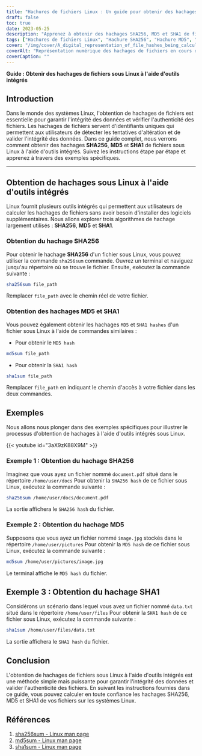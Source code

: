 ```yaml
---
title: "Hachures de fichiers Linux : Un guide pour obtenir des hachages SHA256, MD5 et SHA1 à l'aide d'outils intégrés"
draft: false
toc: true
date: 2023-05-25
description: "Apprenez à obtenir des hachages SHA256, MD5 et SHA1 de fichiers sous Linux à l'aide d'outils intégrés, en garantissant l'intégrité des données et l'authenticité des fichiers."
tags: ["Hachures de fichiers Linux", "Hachure SHA256", "Hachure MD5", "Hachure SHA1", "Linux command line", "intégrité des fichiers", "validation des données", "Linux security", "outils intégrés", "vérification des fichiers", "authenticité des données", "algorithmes de hachage de fichiers", "Administration du système Linux", "outils de ligne de commande", "Sommes de contrôle des fichiers", "Linux utilities", "contrôle de l'intégrité des fichiers", "vérification de l'intégrité des données", "exemples de hachage de fichiers", "Commandes de hachage Linux", "méthodes de hachage de fichiers", "Mesures de sécurité pour Linux", "Linux data protection", "Linux file management", "Vérification des fichiers sous Linux", "Intégrité des fichiers sous Linux", "la sécurité des données", "Validation des données Linux", "Sécurité du système Linux", "techniques de hachage de fichiers", "assurance de l'intégrité des fichiers", "validation sécurisée des fichiers", "Intégrité des données sous Linux"]
cover: "/img/cover/A_digital_representation_of_file_hashes_being_calculated.png"
coverAlt: "Représentation numérique des hachages de fichiers en cours de calcul sur l'écran d'un terminal Linux, symbolisant l'intégrité et la sécurité des données."
coverCaption: ""
---
```


**Guide : Obtenir des hachages de fichiers sous Linux à l'aide d'outils intégrés**

## Introduction

Dans le monde des systèmes Linux, l'obtention de hachages de fichiers est essentielle pour garantir l'intégrité des données et vérifier l'authenticité des fichiers. Les hachages de fichiers servent d'identifiants uniques qui permettent aux utilisateurs de détecter les tentatives d'altération et de valider l'intégrité des données. Dans ce guide complet, nous verrons comment obtenir des hachages **SHA256**, **MD5** et **SHA1** de fichiers sous Linux à l'aide d'outils intégrés. Suivez les instructions étape par étape et apprenez à travers des exemples spécifiques.

______

## Obtention de hachages sous Linux à l'aide d'outils intégrés

Linux fournit plusieurs outils intégrés qui permettent aux utilisateurs de calculer les hachages de fichiers sans avoir besoin d'installer des logiciels supplémentaires. Nous allons explorer trois algorithmes de hachage largement utilisés : **SHA256**, **MD5** et **SHA1**.

### Obtention du hachage SHA256

Pour obtenir le hachage **SHA256** d'un fichier sous Linux, vous pouvez utiliser la commande `sha256sum` commande. Ouvrez un terminal et naviguez jusqu'au répertoire où se trouve le fichier. Ensuite, exécutez la commande suivante :

```bash
sha256sum file_path
```
Remplacer `file_path` avec le chemin réel de votre fichier.

### Obtention des hachages MD5 et SHA1
Vous pouvez également obtenir les hachages `MD5` et `SHA1 hashes` d'un fichier sous Linux à l'aide de commandes similaires :

- Pour obtenir le `MD5 hash`

```bash
md5sum file_path
```

- Pour obtenir la `SHA1 hash`

```bash
sha1sum file_path
```
Remplacer `file_path` en indiquant le chemin d'accès à votre fichier dans les deux commandes.

## Exemples
Nous allons nous plonger dans des exemples spécifiques pour illustrer le processus d'obtention de hachages à l'aide d'outils intégrés sous Linux.

{{< youtube id="3aX9zK88X9M" >}}

### Exemple 1 : Obtention du hachage SHA256
Imaginez que vous ayez un fichier nommé `document.pdf` situé dans le répertoire `/home/user/docs` Pour obtenir la `SHA256 hash` de ce fichier sous Linux, exécutez la commande suivante :

```bash
sha256sum /home/user/docs/document.pdf
```

La sortie affichera le `SHA256 hash` du fichier.

### Exemple 2 : Obtention du hachage MD5

Supposons que vous ayez un fichier nommé `image.jpg` stockés dans le répertoire `/home/user/pictures` Pour obtenir la `MD5 hash` de ce fichier sous Linux, exécutez la commande suivante :

```bash
md5sum /home/user/pictures/image.jpg
```

Le terminal affiche le `MD5 hash` du fichier.

## Exemple 3 : Obtention du hachage SHA1

Considérons un scénario dans lequel vous avez un fichier nommé `data.txt` situé dans le répertoire `/home/user/files` Pour obtenir la `SHA1 hash` de ce fichier sous Linux, exécutez la commande suivante :

```bash
sha1sum /home/user/files/data.txt
```
La sortie affichera le `SHA1 hash` du fichier.

## Conclusion
L'obtention de hachages de fichiers sous Linux à l'aide d'outils intégrés est une méthode simple mais puissante pour garantir l'intégrité des données et valider l'authenticité des fichiers. En suivant les instructions fournies dans ce guide, vous pouvez calculer en toute confiance les hachages SHA256, MD5 et SHA1 de vos fichiers sur les systèmes Linux.

## Références

1. [sha256sum - Linux man page](https://man7.org/linux/man-pages/man1/sha256sum.1.html)
2. [md5sum - Linux man page](https://man7.org/linux/man-pages/man1/md5sum.1.html)
3. [sha1sum - Linux man page](https://man7.org/linux/man-pages/man1/sha1sum.1.html)

